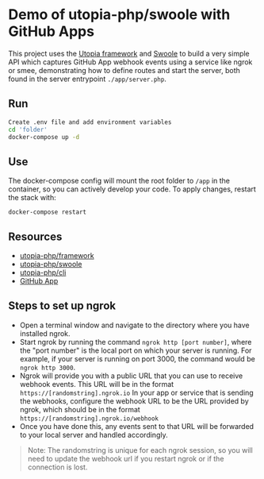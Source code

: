 # Demo of utopia-php/swoole with GitHub Apps

This project uses the [Utopia framework](https://github.com/utopia-php/framework) and [Swoole](https://github.com/utopia-php/swoole) to build a very simple API which captures GitHub App webhook events using a service like ngrok or smee, demonstrating how to define routes and start the server, both found in the server entrypoint `./app/server.php`.

## Run
```bash
Create .env file and add environment variables
cd 'folder'
docker-compose up -d
```

## Use
The docker-compose config will mount the root folder to `/app` in the container, so you can actively develop your code. To apply changes, restart the stack with:

  `docker-compose restart`

## Resources

- [utopia-php/framework](https://github.com/utopia-php/framework)
- [utopia-php/swoole](https://github.com/utopia-php/swoole)
- [utopia-php/cli](https://github.com/utopia-php/cli)
- [GitHub App](https://docs.github.com/en/github-ae@latest/developers/apps/getting-started-with-apps/setting-up-your-development-environment-to-create-a-github-app#step-5-review-the-github-app-template-code)

## Steps to set up ngrok
- Open a terminal window and navigate to the directory where you have installed ngrok.
- Start ngrok by running the command `ngrok http [port number]`, where the "port number" is the local port on which your server is running. For example, if your server is running on port 3000, the command would be `ngrok http 3000`.
- Ngrok will provide you with a public URL that you can use to receive webhook events. This URL will be in the format `https://[randomstring].ngrok.io`
In your app or service that is sending the webhooks, configure the webhook URL to be the URL provided by ngrok, which should be in the format `https://[randomstring].ngrok.io/webhook`
- Once you have done this, any events sent to that URL will be forwarded to your local server and handled accordingly.
> Note: The randomstring is unique for each ngrok session, so you will need to update the webhook url if you restart ngrok or if the connection is lost.
